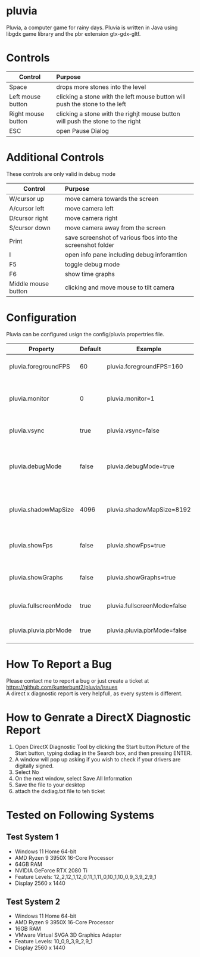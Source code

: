 # pluvia
Pluvia, a computer game for rainy days.
Pluvia is written in Java using libgdx game library and the pbr extension gtx-gdx-gltf.

# Controls
| Control |Purpose      |
|----------|:-------------                                                                       |
|Space|drops more stones into the level|
|Left mouse button|clicking a stone with the left mouse button will push the stone to the left    |
|Right mouse button|clicking a stone with the righjt mouse button will push the stone to the right|
|ESC|open Pause Dialog                                                                            |

# Additional Controls
These controls are only valid in debug mode

| Control |Purpose      |
|----------|:-------------                                                                       |
|W/cursor up|move camera towards the screen|
|A/cursor left|move camera left|
|D/cursor right|move camera right|
|S/cursor down|move camera away from the screen|
|Print|save screenshot of various fbos into the screenshot folder|
|I|open info pane including debug inforamtion|
|F5|toggle debug mode|
|F6|show time graphs|
|Middle mouse button|clicking and move mouse to tilt camera|

# Configuration
Pluvia can be configured usign the config/pluvia.propertries file.

| Property |      Default      |  Example | Description |
|----------|------------- |------                  |--------                          |
|pluvia.foregroundFPS |60   |pluvia.foregroundFPS=160  |frames per second to try to match |
|pluvia.monitor       |0    |pluvia.monitor=1          |monitor to use, if more than one are connected, 0 is promary |
|pluvia.vsync         |true |pluvia.vsync=false        |virtual syn with monitor refresh rate |
|pluvia.debugMode     |false|pluvia.debugMode=true     |debug mode enabled, allows to pan the camera and see various fbos| 
|pluvia.shadowMapSize |4096 |pluvia.shadowMapSize=8192 |the bigger, the better, but you need enough video card ram|
|pluvia.showFps       |false|pluvia.showFps=true       |display frames per second in lower left corner|
|pluvia.showGraphs    |false|pluvia.showGraphs=true    |cpu/gpu graphs can be displayed using F6|
|pluvia.fullscreenMode|true|pluvia.fullscreenMode=false|window mode or full screen mode|
|pluvia.pluvia.pbrMode|true|pluvia.pluvia.pbrMode=false|enable/disable phisical based rendering|

# How To Report a Bug
Please contact me to report a bug or just create a ticket at https://github.com/kunterbunt2/pluvia/issues  
A direct x diagnostic report is very helpfull, as every system is different.

# How to Genrate a DirectX Diagnostic Report
1. Open DirectX Diagnostic Tool by clicking the Start button Picture of the Start button, typing dxdiag in the Search box, and then pressing ENTER.
2. A window will pop up asking if you wish to check if your drivers are digitally signed.
3. Select No
4. On the next window, select Save All Information
5. Save the file to your desktop
6. attach the dxdiag.txt file to teh ticket

# Tested on Following Systems

## Test System 1
* Windows 11 Home 64-bit
* AMD Ryzen 9 3950X 16-Core Processor
* 64GB RAM
* NVIDIA GeForce RTX 2080 Ti
* Feature Levels: 12_2,12_1,12_0,11_1,11_0,10_1,10_0,9_3,9_2,9_1
* Display 2560 x 1440

## Test System 2
* Windows 11 Home 64-bit
* AMD Ryzen 9 3950X 16-Core Processor
* 16GB RAM
* VMware Virtual SVGA 3D Graphics Adapter
* Feature Levels: 10_0,9_3,9_2,9_1
* Display 2560 x 1440
